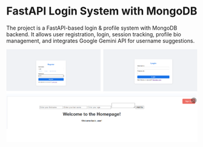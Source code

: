 # FastAPI Login System with MongoDB

The project is a FastAPI-based login & profile system with MongoDB backend.
It allows user registration, login, session tracking, profile bio management, and integrates Google Gemini API for username suggestions.


![image alt](https://github.com/mokshitha890/fastAPI-login-app/blob/f6d43378c1657cd5f1d04aef769f41a9b7c5303f/fast%20api%20preview.png)
